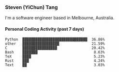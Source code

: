 ### Steven (YiChun) Tang

I'm a software engineer based in Melbourne, Australia.

#### Personal Coding Activity (past 7 days)
```
Python  ▓▓▓▓▓▓▓▓▓▓▓▓▓▓▓▓▓▓▓▓▓▓▓▓▓▓▓▓▓▓  36.86%
other   ▓▓▓▓▓▓▓▓▓▓▓▓▓▓▓▓▓               21.59%
C       ▓▓▓▓▓▓▓▓▓▓▓▓▓▓▓▓                20.42%
Bash    ▓▓▓▓▓▓▓                          8.63%
TeX     ▓▓▓▓                             5.23%
Rust    ▓▓▓                              4.24%
Text    ▓▓                               3.03%
```
